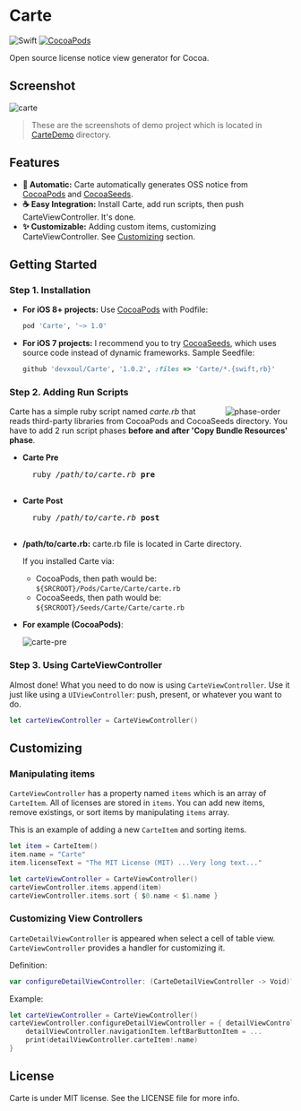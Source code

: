 Carte
=====

![Swift](https://img.shields.io/badge/Swift-3.0-orange.svg)
[![CocoaPods](http://img.shields.io/cocoapods/v/Carte.svg?style=flat)](https://cocoapods.org/pods/Carte)

Open source license notice view generator for Cocoa.


Screenshot
----------

![carte](https://cloud.githubusercontent.com/assets/931655/9243550/d781a822-41cc-11e5-91bb-8b5123b2c91e.png)


> These are the screenshots of demo project which is located in [CarteDemo](https://github.com/devxoul/Carte/tree/master/CarteDemo) directory.


Features
--------

- **:red_car: Automatic:** Carte automatically generates OSS notice from [CocoaPods](https://cocoapods.org) and [CocoaSeeds](https://github.com/devxoul/CoocaSeeds).
- **:coffee: Easy Integration:** Install Carte, add run scripts, then push CarteViewController. It's done.
- **:sparkles: Customizable:** Adding custom items, customizing CarteViewController. See [Customizing](#customizing) section.


Getting Started
---------------

### Step 1. Installation

- **For iOS 8+ projects:** Use [CocoaPods](https://cocoapods.org) with Podfile:

    ```ruby
    pod 'Carte', '~> 1.0'
    ```


- **For iOS 7 projects:** I recommend you to try [CocoaSeeds](https://github.com/devxoul/CocoaSeeds), which uses source code instead of dynamic frameworks. Sample Seedfile:

    ```ruby
    github 'devxoul/Carte', '1.0.2', :files => 'Carte/*.{swift,rb}'
    ```


### Step 2. Adding Run Scripts

<img src="https://cloud.githubusercontent.com/assets/931655/9232206/6cd6cec2-4167-11e5-8bcd-9d911cf59a50.png" alt="phase-order" align="right" hspace="20">

Carte has a simple ruby script named *carte.rb* that reads third-party libraries from CocoaPods and CocoaSeeds directory. You have to add 2 run script phases **before and after 'Copy Bundle Resources' phase**.

- **Carte Pre**

    <pre>
    ruby <i>/path/to/carte.rb</i> <b>pre</b>
    </pre>

- **Carte Post**

    <pre>
    ruby <i>/path/to/carte.rb</i> <b>post</b>
    </pre>

- **/path/to/carte.rb:** carte.rb file is located in Carte directory.

    If you installed Carte via:

    - CocoaPods, then path would be: `${SRCROOT}/Pods/Carte/Carte/carte.rb`
    - CocoaSeeds, then path would be: `${SRCROOT}/Seeds/Carte/Carte/carte.rb`

- **For example (CocoaPods)**:

    ![carte-pre](https://cloud.githubusercontent.com/assets/931655/9234048/71a32392-4171-11e5-8aea-dfdf434b24f0.png)


### Step 3. Using CarteViewController

Almost done! What you need to do now is using `CarteViewController`. Use it just like using a `UIViewController`: push, present, or whatever you want to do.

```swift
let carteViewController = CarteViewController()
```


Customizing
-----------

### Manipulating items

`CarteViewController` has a property named `items` which is an array of `CarteItem`. All of licenses are stored in `items`. You can add new items, remove existings, or sort items by manipulating `items` array.

This is an example of adding a new `CarteItem` and sorting items.

```swift
let item = CarteItem()
item.name = "Carte"
item.licenseText = "The MIT License (MIT) ...Very long text..."

let carteViewController = CarteViewController()
carteViewController.items.append(item)
carteViewController.items.sort { $0.name < $1.name }
```

### Customizing View Controllers

`CarteDetailViewController` is appeared when select a cell of table view. `CarteViewController` provides a handler for customizing it.

Definition: 

```swift
var configureDetailViewController: (CarteDetailViewController -> Void)?
```

Example:

```swift
let carteViewController = CarteViewController()
carteViewController.configureDetailViewController = { detailViewController in
    detailViewController.navigationItem.leftBarButtonItem = ...
    print(detailViewController.carteItem!.name)
}
```


License
-------

Carte is under MIT license. See the LICENSE file for more info.
